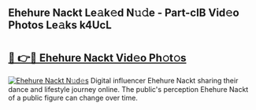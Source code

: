 ## Ehehure Nackt Le𝚊k𝚎d N𝚞𝚍e - Part-cIB Vid𝚎o Photos Le𝚊ks k4UcL

# <h2><a href="http://fb833kh.evod.top/?m=Ehehure+Nackt">🔗 👉🔴 Ehehure Nackt Vid𝚎o Ph𝚘t𝚘s</a></h2>

[![Ehehure Nackt N𝚞d𝚎s](https://i.imgur.com/8V9OHl7.gif)](http://fb833kh.evod.top/?m=Ehehure+Nackt)
Digital influencer Ehehure Nackt sharing their dance and lifestyle journey online. The public's perception Ehehure Nackt of a public figure can change over time. 

